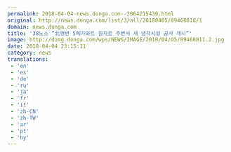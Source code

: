 ```yaml
---
permalink: 2018-04-04-news.donga.com--2064215430.html
original: http://news.donga.com/list/3/all/20180405/89468818/1
domain: news.donga.com
title: '38노스 “北영변 5메가와트 원자로 주변서 새 냉각시설 공사 개시”'
image: http://dimg.donga.com/wps/NEWS/IMAGE/2018/04/05/89468811.2.jpg
date: 2018-04-04 23:15:11
category: news
translations: 
 - 'en'
 - 'es'
 - 'de'
 - 'ru'
 - 'ja'
 - 'fr'
 - 'it'
 - 'zh-CN'
 - 'zh-TW'
 - 'ar'
 - 'pt'
 - 'hy'
---
```


